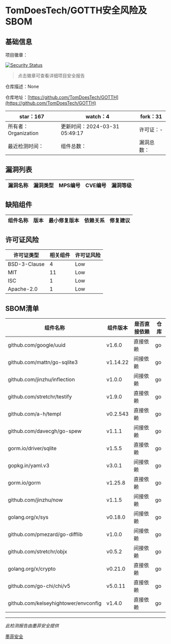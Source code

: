 # TomDoesTech/GOTTH安全风险及SBOM

## 基础信息

项目徽章：

[![Security Status](https://www.murphysec.com/platform3/v31/badge/1774506916668833792.svg)](https://www.murphysec.com/console/report/1774506813522509824/1774506916668833792)

> 点击徽章可查看详细项目安全报告

仓库描述：None

仓库地址：[https://github.com/TomDoesTech/GOTTH](https://github.com/TomDoesTech/GOTTH)

| star：167 | watch：4 | fork：31 |
| ----------- | -------------- | ------------ |
| 所有者：Organization | 更新时间：2024-03-31 05:49:17 | 许可证：- |
| 最近检测时间： | 组件总数： | 漏洞总数： |




## 漏洞列表

| 漏洞名称 | 漏洞类型 | MPS编号 | CVE编号 | 漏洞等级 |
| ------- | ------ | ------- | ------ | ----- |





## 缺陷组件

| 组件名称 | 版本 | 最小修复版本 | 依赖关系 | 修复建议 |
| -------- | ---- | ------------ | -------- | -------- |





## 许可证风险

| 许可证类型 | 相关组件 | 许可证风险 |
| ---------- | -------- | ---------- |
|BSD-3-Clause|4|Low|
|MIT|11|Low|
|ISC|1|Low|
|Apache-2.0|1|Low|




## SBOM清单

| 组件名称 | 组件版本 | 是否直接依赖 | 仓库 |
| -------- | -------- | ------------ | ---- |
|github.com/google/uuid|v1.6.0|直接依赖|go|
|github.com/mattn/go-sqlite3|v1.14.22|间接依赖|go|
|github.com/jinzhu/inflection|v1.0.0|间接依赖|go|
|github.com/stretchr/testify|v1.9.0|直接依赖|go|
|github.com/a-h/templ|v0.2.543|直接依赖|go|
|github.com/davecgh/go-spew|v1.1.1|间接依赖|go|
|gorm.io/driver/sqlite|v1.5.5|直接依赖|go|
|gopkg.in/yaml.v3|v3.0.1|间接依赖|go|
|gorm.io/gorm|v1.25.8|直接依赖|go|
|github.com/jinzhu/now|v1.1.5|间接依赖|go|
|golang.org/x/sys|v0.18.0|间接依赖|go|
|github.com/pmezard/go-difflib|v1.0.0|间接依赖|go|
|github.com/stretchr/objx|v0.5.2|间接依赖|go|
|golang.org/x/crypto|v0.21.0|直接依赖|go|
|github.com/go-chi/chi/v5|v5.0.11|直接依赖|go|
|github.com/kelseyhightower/envconfig|v1.4.0|直接依赖|go|


------

*此检测报告由墨菲安全提供*

[墨菲安全](www.murphysec.com)